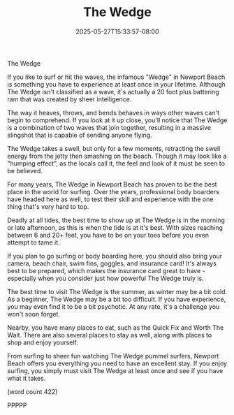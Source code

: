 ﻿---
title: "The Wedge"
date: 2025-05-27T15:33:57-08:00
description: "long articles Tips for Web Success"
featured_image: "/images/long articles.jpg"
tags: ["long articles"]
---

The Wedge

If you like to surf or hit the waves, the infamous
"Wedge" in Newport Beach is something you have to 
experience at least once in your lifetime.  Although
The Wedge isn't classified as a wave, it's actually
a 20 foot plus battering ram that was created by
sheer intelligence.

The way it heaves, throws, and bends behaves in ways
other waves can't begin to comprehend.  If you look
at it up close, you'll notice that The Wedge is a 
combination of two waves that join together, resulting
in a massive slingshot that is capable of sending 
anyone flying.

The Wedge takes a swell, but only for a few moments,
retracting the swell energy from the jetty then 
smashing on the beach.  Though it may look like a 
"humping effect", as the locals call it, the feel 
and look of it must be seen to be believed.

For many years, The Wedge in Newport Beach has proven
to be the best place in the world for surfing.  Over
the years, professional body boarders have headed
here as well, to test their skill and experience
with the one thing that's very hard to top.

Deadly at all tides, the best time to show up at
The Wedge is in the morning or late afternoon, as
this is when the tide is at it's best.  With sizes
reaching between 6 and 20+ feet, you have to be on
your toes before you even attempt to tame it.

If you plan to go surfing or body boarding here, you
should also bring your camera, beach chair, swim fins,
goggles, and insurance card!  It's always best to be
prepared, which makes the insurance card great to 
have - especially when you consider just how powerful
The Wedge truly is.

The best time to visit The Wedge is the summer, as 
winter may be a bit cold.  As a beginner, The Wedge 
may be a bit too difficult.  If you have experience,
you may even find it to be a bit psychotic.  At any
rate, it's a challenge you won't soon forget.

Nearby, you have many places to eat, such as the 
Quick Fix and Worth The Wait.  There are also several
places to stay as well, along with places to shop and
enjoy yourself.

From surfing to sheer fun watching The Wedge pummel
surfers, Newport Beach offers you everything you need
to have an excellent stay.  If you enjoy surfing, you
simply must visit The Wedge at least once and see
if you have what it takes.

(word count 422)

PPPPP

